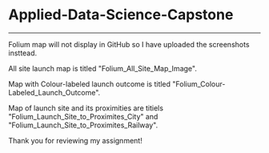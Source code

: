 # Applied-Data-Science-Capstone
---
Folium map will not display in GitHub so I have uploaded the screenshots insttead. 

All site launch map is titled "Folium_All_Site_Map_Image".

Map with Colour-labeled launch outcome is titled "Folium_Colour-Labeled_Launch_Outcome".

Map of launch site and its proximities are titiels "Folium_Launch_Site_to_Proximites_City" and "Folium_Launch_Site_to_Proximites_Railway".

Thank you for reviewing my assignment!
